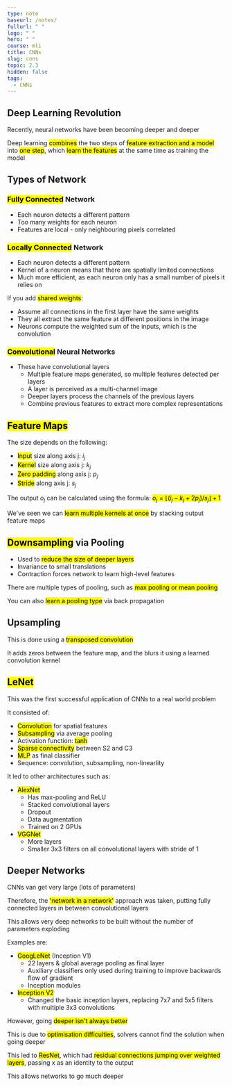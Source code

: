 ```yaml
---
type: note
baseurl: /notes/
fullurl: " "
logo: " "
hero: " "
course: mli
title: CNNs
slug: cnns
topic: 2.3
hidden: false
tags:
  - CNNs
---
```


## Deep Learning Revolution

Recently, neural networks have been becoming deeper and deeper

Deep learning <mark>combines</mark> the two steps of <mark>feature extraction and a model</mark> into <mark>one step</mark>, which <mark>learn the features</mark> at the same time as training the model

## Types of Network

### <mark>Fully Connected</mark> Network

- Each neuron detects a different pattern
- Too many weights for each neuron
- Features are local - only neighbouring pixels correlated

### <mark>Locally Connected</mark> Network

- Each neuron detects a different pattern
- Kernel of a neuron means that there are spatially limited connections
- Much more efficient, as each neuron only has a small number of pixels it relies on

If you add <mark>shared weights</mark>:

- Assume all connections in the first layer have the same weights
- They all extract the same feature at different positions in the image
- Neurons compute the weighted sum of the inputs, which is the convolution

### <mark>Convolutional</mark> Neural Networks

- These have convolutional layers
  - Multiple feature maps generated, so multiple features detected per layers
  - A layer is perceived as a multi-channel image
  - Deeper layers process the channels of the previous layers
  - Combine previous features to extract more complex representations

## <mark>Feature Maps</mark>

The size depends on the following:

- <mark>Input</mark> size along axis j: $i_j$
- <mark>Kernel</mark> size along axis j: $k_j$
- <mark>Zero padding</mark> along axis j: $p_j$
- <mark>Stride</mark> along axis j: $s_j$

The output $o_j$ can be calculated using the formula: <mark>$o_j = \lfloor (i_j - k_j + 2p_j)/s_j \rfloor + 1$</mark>

We've seen we can <mark>learn multiple kernels at once</mark> by stacking output feature maps

## <mark>Downsampling</mark> via Pooling

- Used to <mark>reduce the size of deeper layers</mark>
- Invariance to small translations
- Contraction forces network to learn high-level features

There are multiple types of pooling, such as <mark>max pooling or mean pooling</mark>

You can also <mark>learn a pooling type</mark> via back propagation

## Upsampling

This is done using a <mark>transposed convolution</mark>

It adds zeros between the feature map, and the blurs it using a learned convolution kernel

## <mark>LeNet</mark>

This was the first successful application of CNNs to a real world problem

It consisted of:

- <mark>Convolution</mark> for spatial features
- <mark>Subsampling</mark> via average pooling
- Activation function: <mark>tanh</mark>
- <mark>Sparse connectivity</mark> between S2 and C3
- <mark>MLP</mark> as final classifier
- Sequence: convolution, subsampling, non-linearlity

It led to other architectures such as:

- <mark>AlexNet</mark>
  - Has max-pooling and ReLU
  - Stacked convolutional layers
  - Dropout
  - Data augmentation
  - Trained on 2 GPUs
- <mark>VGGNet</mark>
  - More layers
  - Smaller 3x3 filters on all convolutional layers with stride of 1

## Deeper Networks

CNNs van get very large (lots of parameters)

Therefore, the <mark>'network in a network'</mark> approach was taken, putting fully connected layers in between convolutional layers

This allows very deep networks to be built without the number of parameters exploding

Examples are:

- <mark>GoogLeNet</mark> (Inception V1)
  - 22 layers & global average pooling as final layer
  - Auxiliary classifiers only used during training to improve backwards flow of gradient
  - Inception modules
- <mark>Inception V2</mark>
  - Changed the basic inception layers, replacing 7x7 and 5x5 filters with multiple 3x3 convolutions

However, going <mark>deeper isn't always better</mark>

This is due to <mark>optimisation difficulties</mark>, solvers cannot find the solution when going deeper

This led to <mark>ResNet</mark>, which had <mark>residual connections jumping over weighted layers</mark>, passing x as an identity to the output

This allows networks to go much deeper
